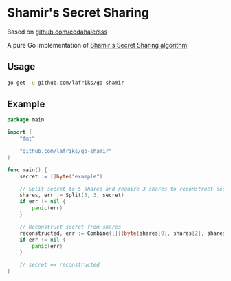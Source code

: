 # Shamir's Secret Sharing

Based on [github.com/codahale/sss](https://github.com/codahale/sss)

A pure Go implementation of [Shamir's Secret Sharing algorithm](http://en.wikipedia.org/wiki/Shamir's_Secret_Sharing)

## Usage

```sh
go get -u github.com/lafriks/go-shamir
```

## Example

```go
package main

import (
    "fmt"

    "github.com/lafriks/go-shamir"
)

func main() {
    secret := []byte("example")

    // Split secret to 5 shares and require 3 shares to reconstruct secret
    shares, err := Split(5, 3, secret)
    if err != nil {
        panic(err)
    }

    // Reconstruct secret from shares
    reconstructed, err := Combine([][]byte{shares[0], shares[2], shares[4]})
    if err != nil {
        panic(err)
    }

    // secret == reconstructed
}
```
